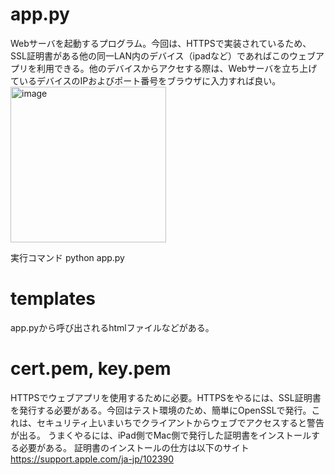 # app.py
Webサーバを起動するプログラム。今回は、HTTPSで実装されているため、SSL証明書がある他の同一LAN内のデバイス（ipadなど）であればこのウェブアプリを利用できる。他のデバイスからアクセする際は、Webサーバを立ち上げているデバイスのIPおよびポート番号をブラウザに入力すれば良い。
<img width="249" alt="image" src="https://github.com/nakajimalab-bmi-tmd/ion_2023/assets/103047091/bd837a1d-ee97-4a55-b5b9-7600745300ef">

実行コマンド
python app.py

# templates
app.pyから呼び出されるhtmlファイルなどがある。

# cert.pem, key.pem
HTTPSでウェブアプリを使用するために必要。HTTPSをやるには、SSL証明書を発行する必要がある。今回はテスト環境のため、簡単にOpenSSLで発行。これは、セキュリティ上いまいちでクライアントからウェブでアクセスすると警告が出る。
うまくやるには、iPad側でMac側で発行した証明書をインストールする必要がある。
証明書のインストールの仕方は以下のサイト
https://support.apple.com/ja-jp/102390
